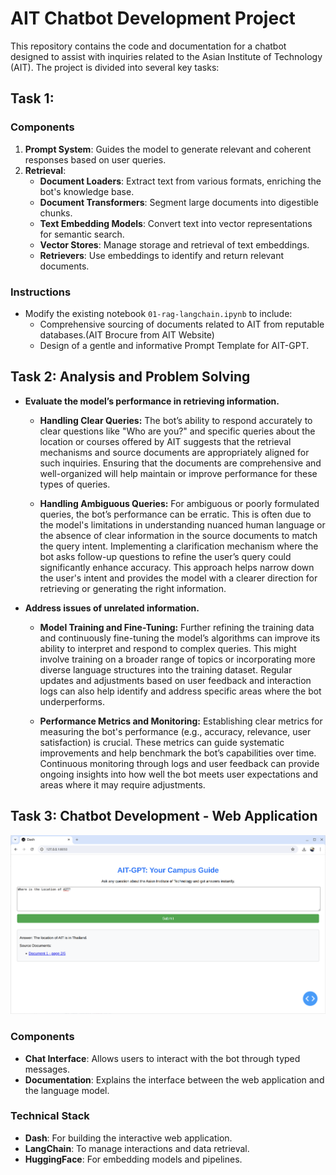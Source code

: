 # AIT Chatbot Development Project

This repository contains the code and documentation for a chatbot designed to assist with inquiries related to the Asian Institute of Technology (AIT). The project is divided into several key tasks:

## Task 1:

### Components

1. **Prompt System**: Guides the model to generate relevant and coherent responses based on user queries.
2. **Retrieval**:
   - **Document Loaders**: Extract text from various formats, enriching the bot's knowledge base.
   - **Document Transformers**: Segment large documents into digestible chunks.
   - **Text Embedding Models**: Convert text into vector representations for semantic search.
   - **Vector Stores**: Manage storage and retrieval of text embeddings.
   - **Retrievers**: Use embeddings to identify and return relevant documents.

### Instructions

- Modify the existing notebook `01-rag-langchain.ipynb` to include:
  - Comprehensive sourcing of documents related to AIT from reputable databases.(AIT Brocure from AIT Website)
  - Design of a gentle and informative Prompt Template for AIT-GPT.

## Task 2: Analysis and Problem Solving

- **Evaluate the model’s performance in retrieving information.**

  - **Handling Clear Queries:**
  The bot’s ability to respond accurately to clear questions like "Who are you?" and specific queries about the location or courses offered by AIT suggests that the retrieval mechanisms and source documents are
  appropriately aligned for such inquiries.
  Ensuring that the documents are comprehensive and well-organized will help maintain or improve performance for these types of queries.

  - **Handling Ambiguous Queries:**
  For ambiguous or poorly formulated queries, the bot’s performance can be erratic. This is often due to the model's limitations in understanding nuanced human language or the absence of clear information in
  the source documents to match the query intent.
  Implementing a clarification mechanism where the bot asks follow-up questions to refine the user’s query could significantly enhance accuracy. This approach helps narrow down the user's intent and provides
  the model with a clearer direction for retrieving or generating the right information.

- **Address issues of unrelated information.**
  - **Model Training and Fine-Tuning:**
  Further refining the training data and continuously fine-tuning the model’s algorithms can improve its ability to interpret and respond to complex queries. This might involve training on a broader range of
  topics or incorporating more diverse language structures into the training dataset.
  Regular updates and adjustments based on user feedback and interaction logs can also help identify and address specific areas where the bot underperforms.
  
  - **Performance Metrics and Monitoring:** 
  Establishing clear metrics for measuring the bot's performance (e.g., accuracy, relevance, user satisfaction) is crucial. These metrics can guide systematic improvements and help benchmark the bot’s
  capabilities over time.
  Continuous monitoring through logs and user feedback can provide ongoing insights into how well the bot meets user expectations and areas where it may require adjustments.

## Task 3: Chatbot Development - Web Application

<img src="app.png"> 


### Components

- **Chat Interface**: Allows users to interact with the bot through typed messages.
- **Documentation**: Explains the interface between the web application and the language model.

### Technical Stack

- **Dash**: For building the interactive web application.
- **LangChain**: To manage interactions and data retrieval.
- **HuggingFace**: For embedding models and pipelines.
